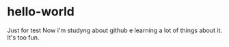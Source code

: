 # hello-world
Just for test
Now i'm studyng about github e learning a lot of things about it. It's too fun.

